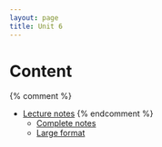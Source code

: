 ```yaml
---
layout: page
title: Unit 6
---
```


# Content

{% comment %} 
* [Lecture notes](/materials/competition.handouts.pdf)
{% endcomment %} 
    * [Complete notes](/materials/competition.complete.pdf)
    * [Large format](/materials/competition.large.pdf)
